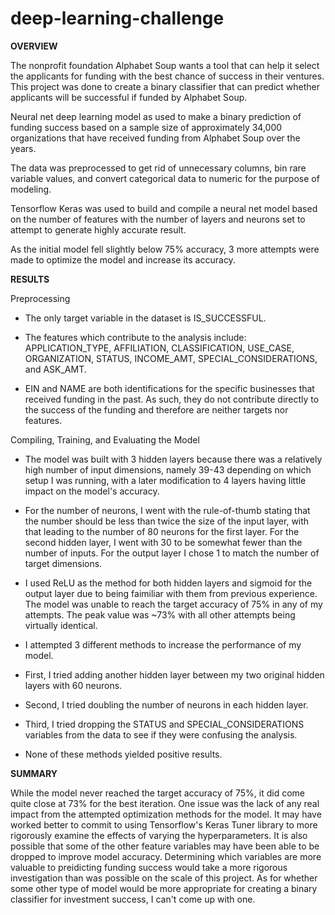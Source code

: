 # deep-learning-challenge


**OVERVIEW**

The nonprofit foundation Alphabet Soup wants a tool that can help it select the applicants for funding with the best chance of success in their ventures. This project was done to create a binary classifier that can predict whether applicants will be successful if funded by Alphabet Soup.

Neural net deep learning model as used to make a binary prediction of funding success based on a sample size of approximately 34,000 organizations that have received funding from Alphabet Soup over the years. 

The data was preprocessed to get rid of unnecessary columns, bin rare variable values, and convert categorical data to numeric for the purpose of modeling.

Tensorflow Keras was used to build and compile a neural net model based on the number of features with the number of layers and neurons set to attempt to generate highly accurate result.

As the initial model fell slightly below 75% accuracy, 3 more attempts were made to optimize the model and increase its accuracy.




**RESULTS**


Preprocessing


- The only target variable in the dataset is IS_SUCCESSFUL.


- The features which contribute to the analysis include: APPLICATION_TYPE, AFFILIATION, CLASSIFICATION, USE_CASE, ORGANIZATION, STATUS, INCOME_AMT, SPECIAL_CONSIDERATIONS, and ASK_AMT.


- EIN and NAME are both identifications for the specific businesses that received funding in the past. As such, they do not contribute directly to the success of the funding and therefore are neither targets nor features.


Compiling, Training, and Evaluating the Model



- The model was built with 3 hidden layers because there was a relatively high number of input dimensions, namely 39-43 depending on which setup I was running, with a later modification to 4 layers having little impact on the model's accuracy.

- For the number of neurons, I went with the rule-of-thumb stating that the number should be less than twice the size of the input layer, with that leading to the number of 80 neurons for the first layer. For the second hidden layer, I went with 30 to be somewhat fewer than the number of inputs. For the output layer I chose 1 to match the number of target dimensions.

- I used ReLU as the method for both hidden layers and sigmoid for the output layer due to being faimiliar with them from previous experience.
The model was unable to reach the target accuracy of 75% in any of my attempts. The peak value was ~73% with all other attempts being virtually identical.


- I attempted 3 different methods to increase the performance of my model.

- First, I tried adding another hidden layer between my two original hidden layers with 60 neurons.

- Second, I tried doubling the number of neurons in each hidden layer.

- Third, I tried dropping the STATUS and SPECIAL_CONSIDERATIONS variables from the data to see if they were confusing the analysis.

- None of these methods yielded positive results.


**SUMMARY**

While the model never reached the target accuracy of 75%, it did come quite close at 73% for the best iteration.
One issue was the lack of any real impact from the attempted optimization methods for the model. It may have worked better to commit to using Tensorflow's Keras Tuner library to more rigorously examine the effects of varying the hyperparameters.
It is also possible that some of the other feature variables may have been able to be dropped to improve model accuracy. Determining which variables are more valuable to preidicting funding success would take a more rigorous investigation than was possible on the scale of this project.
As for whether some other type of model would be more appropriate for creating a binary classifier for investment success, I can't come up with one.
